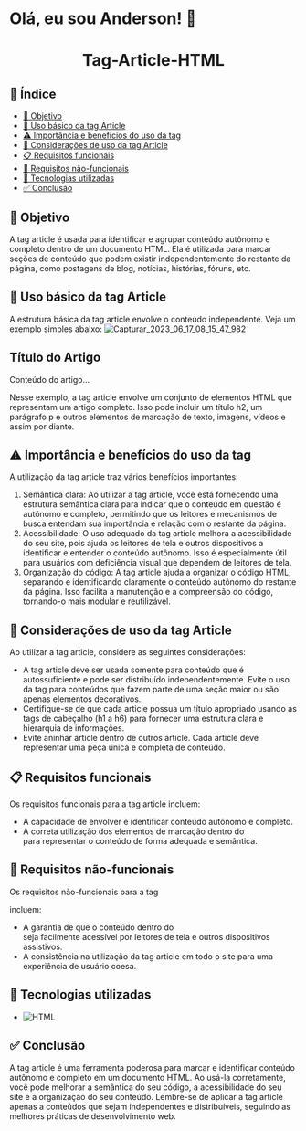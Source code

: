 # Olá, eu sou Anderson! 👋
<h1 align="center"> Tag-Article-HTML </h1>

## 🔗 Índice
* [🎯 Objetivo](#-objetivo)
* [📝 Uso básico da tag Article](#-Uso-básico-da-tag-Article)
* [⚠️ Importância e benefícios do uso da tag](#-Importância-e-benefícios-do-uso-tag-Article)
* [📍 Considerações de uso da tag Article](#-Considerações-de-uso-tag-Article)
* [📋 Requisitos funcionais](#-requisitos-funcionais)
* [📍 Requisitos não-funcionais](#-requisitos-não-funcionais)
* [🔧 Tecnologias utilizadas](#-tecnologias-utilizadas)
*  [✅ Conclusão](#-conclusão)




## 🎯 Objetivo
A tag article é usada para identificar e agrupar conteúdo autônomo e completo dentro de um documento HTML. Ela é utilizada para marcar seções de conteúdo que podem existir independentemente do restante da página, como postagens de blog, notícias, histórias, fóruns, etc.




## 📝 Uso básico da tag Article
A estrutura básica da tag article envolve o conteúdo independente. Veja um exemplo simples abaixo:
![Capturar_2023_06_17_08_15_47_982](https://github.com/andersoncode55/Tag-article-HTML/assets/61977421/1ed86174-8b2c-49a7-ba08-89c6b1638502)


<article>
  <h2>Título do Artigo</h2>
  <p>Conteúdo do artigo...</p>
</article>

Nesse exemplo, a tag article envolve um conjunto de elementos HTML que representam um artigo completo. Isso pode incluir um título h2, um parágrafo p e outros elementos de marcação de texto, imagens, vídeos e assim por diante.




## ⚠️ Importância e benefícios do uso da tag
A utilização da tag article traz vários benefícios importantes:
<ol>
  <li>Semântica clara: Ao utilizar a tag article, você está fornecendo uma estrutura semântica clara para indicar que o conteúdo em questão é autônomo e completo, permitindo que os leitores e mecanismos de busca entendam sua importância e relação com o restante da página.</li>
  <li>Acessibilidade: O uso adequado da tag article melhora a acessibilidade do seu site, pois ajuda os leitores de tela e outros dispositivos a identificar e entender o conteúdo autônomo. Isso é especialmente útil para usuários com deficiência visual que dependem de leitores de tela.</li>
  <li>Organização do código: A tag article ajuda a organizar o código HTML, separando e identificando claramente o conteúdo autônomo do restante da página. Isso facilita a manutenção e a compreensão do código, tornando-o mais modular e reutilizável.</li>
</ol>



## 📍 Considerações de uso da tag Article
Ao utilizar a tag article, considere as seguintes considerações:
<ul>
  <li>A tag article deve ser usada somente para conteúdo que é autossuficiente e pode ser distribuído independentemente. Evite o uso da tag para conteúdos que fazem parte de uma seção maior ou são apenas elementos decorativos.</li>
  <li>Certifique-se de que cada article possua um título apropriado usando as tags de cabeçalho (h1 a h6) para fornecer uma estrutura clara e hierarquia de informações.</li>
  <li>Evite aninhar article dentro de outros article. Cada article deve representar uma peça única e completa de conteúdo.</li>
</ul>


## 📋 Requisitos funcionais
Os requisitos funcionais para a tag article incluem:
<ul>
  <li>A capacidade de envolver e identificar conteúdo autônomo e completo.</li>
  <li>A correta utilização dos elementos de marcação dentro do <article> para representar o conteúdo de forma adequada e semântica.</li>
</ul>


## 📍 Requisitos não-funcionais
Os requisitos não-funcionais para a tag <article> incluem:
<ul>
  <li>A garantia de que o conteúdo dentro do <article> seja facilmente acessível por leitores de tela e outros dispositivos assistivos.</li>
  <li>A consistência na utilização da tag article em todo o site para uma experiência de usuário coesa.</li>
</ul>
  

  
## 🔧 Tecnologias utilizadas
- ![HTML](https://img.shields.io/badge/HTML5-E34F26?style=for-the-badge&logo=html5&logoColor=white)

  
  
  
  
 ## ✅ Conclusão
A tag article é uma ferramenta poderosa para marcar e identificar conteúdo autônomo e completo em um documento HTML. Ao usá-la corretamente, você pode melhorar a semântica do seu código, a acessibilidade do seu site e a organização do seu conteúdo. Lembre-se de aplicar a tag article apenas a conteúdos que sejam independentes e distribuíveis, seguindo as melhores práticas de desenvolvimento web.





